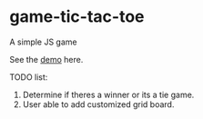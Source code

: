 # game-tic-tac-toe
A simple JS game

See the <a href="https://yuhao-nyc.github.io/game-tic-tac-toe/">demo</a> here.

TODO list:
1. Determine if theres a winner or its a tie game.
2. User able to add customized grid board.
